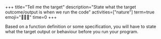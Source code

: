 +++
title="Tell me the target"
description="State what the target outcome/output is when we run the code"
activities=["nature"]
term=true
emoji="🎯🧑‍💻"
time=0
+++

Based on a function definition or some specification, you will have to state what the target output or behaviour before you run your program.
